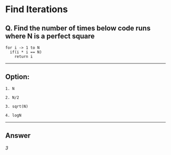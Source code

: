# Find Iterations

## Q. Find the number of times below code runs where N is a perfect square

```
for i -> 1 to N
  if(i * i == N)
    return i
```

---

## Option:

    1. N

    2. N/2
 
    3. sqrt(N)

    4. logN

---

## Answer
*3*
